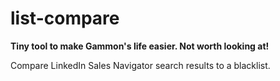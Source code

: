 # list-compare

**Tiny tool to make Gammon's life easier. Not worth looking at!**


Compare LinkedIn Sales Navigator search results to a blacklist.